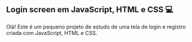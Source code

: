 ## Login screen em JavaScript, HTML e CSS :computer:

Olá! Este é um pequeno projeto de estudo de uma tela de login e registro criada com JavaScript, HTML e CSS.